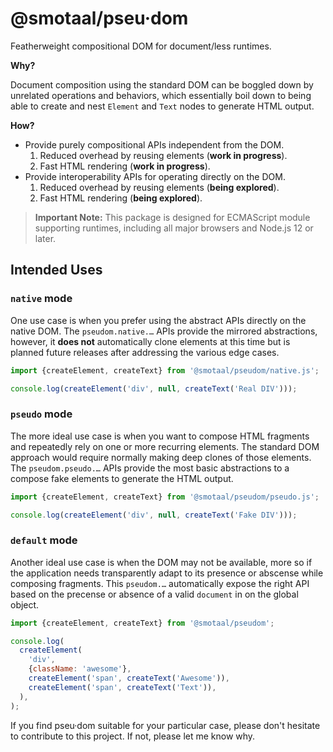# @smotaal/pseu·dom

Featherweight compositional DOM for document/less runtimes.

**Why?**

Document composition using the standard DOM can be boggled down by unrelated operations and behaviors, which essentially boil down to being able to create and nest `Element` and `Text` nodes to generate HTML output.

**How?**

- Provide purely compositional APIs independent from the DOM.
  1. Reduced overhead by reusing elements (**work in progress**).
  2. Fast HTML rendering (**work in progress**).
- Provide interoperability APIs for operating directly on the DOM.
  1. Reduced overhead by reusing elements (**being explored**).
  2. Fast HTML rendering (**being explored**).

> **Important Note:** This package is designed for ECMAScript module supporting runtimes, including all major browsers and Node.js 12 or later.

## Intended Uses

### **`native`** mode

One use case is when you prefer using the abstract APIs directly on the native DOM. The `pseudom.native.…` APIs provide the mirrored abstractions, however, it **does not** automatically clone elements at this time but is planned future releases after addressing the various edge cases.

```js
import {createElement, createText} from '@smotaal/pseudom/native.js';

console.log(createElement('div', null, createText('Real DIV')));
```

### **`pseudo`** mode

The more ideal use case is when you want to compose HTML fragments and repeatedly rely on one or more recurring elements. The standard DOM approach would require normally making deep clones of those elements. The `pseudom.pseudo.…` APIs provide the most basic abstractions to a compose fake elements to generate the HTML output.

```js
import {createElement, createText} from '@smotaal/pseudom/pseudo.js';

console.log(createElement('div', null, createText('Fake DIV')));
```

### **`default`** mode

Another ideal use case is when the DOM may not be available, more so if the application needs transparently adapt to its presence or abscense while composing fragments. This `pseudom.…` automatically expose the right API based on the precense or absence of a valid `document` in on the global object.

```js
import {createElement, createText} from '@smotaal/pseudom';

console.log(
  createElement(
    'div',
    {className: 'awesome'},
    createElement('span', createText('Awesome')),
    createElement('span', createText('Text')),
  ),
);
```

If you find pseu·dom suitable for your particular case, please don't hesitate to contribute to this project. If not, please let me know why.
